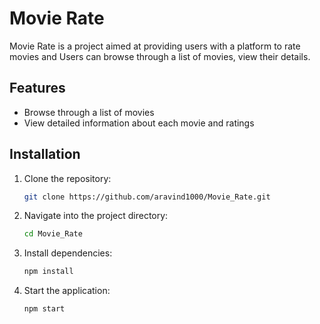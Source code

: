 # Movie Rate

Movie Rate is a project aimed at providing users with a platform to rate movies and Users can browse through a list of movies, view their details.

## Features

- Browse through a list of movies
- View detailed information about each movie and ratings

## Installation

1. Clone the repository:

   ```bash
   git clone https://github.com/aravind1000/Movie_Rate.git
   ```

2. Navigate into the project directory:

   ```bash
   cd Movie_Rate
   ```

3. Install dependencies:

   ```bash
   npm install
   ```

4. Start the application:

   ```bash
   npm start
   ```
